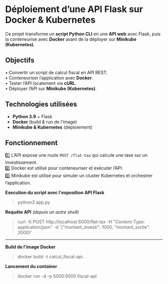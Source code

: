# Déploiement d’une API Flask sur Docker & Kubernetes

Ce projet transforme un **script Python CLI** en une **API web** avec Flask, puis la conteneurise avec **Docker** avant de la déployer sur **Minikube (Kubernetes)**.  

## Objectifs
 • Convertir un script de calcul fiscal en API REST.  
 • Conteneuriser l’application avec **Docker**.  
 • Tester l’API localement via **cURL**.  
 • Déployer l’API sur **Minikube (Kubernetes)**.  

## Technologies utilisées
- **Python 3.9** + Flask  
- **Docker** (build & run de l’image)  
- **Minikube & Kubernetes** (déploiement)  

## Fonctionnement
1️⃣ L’API expose une route `POST /flat-tax` qui calcule une taxe sur un investissement.  
2️⃣ Docker est utilisé pour conteneuriser et exécuter l’API.  
3️⃣ Minikube est utilisé pour simuler un cluster Kubernetes et orchestrer l’application.  


**Execution du script avec l'exposition API Flask**

> python3 app.py


**Requête API** _(depuis un autre shell)_

> curl -X POST http://localhost:5000/flat-tax -H "Content-Type: application/json" -d '{"montant_investi": 1000, "montant_sortie": 2000}'


---

**Build de l'image Docker**

> docker build -t calcul_fiscal-api .

**Lancement du container**
> docker run -d -p 5000:5000 fiscal-api
